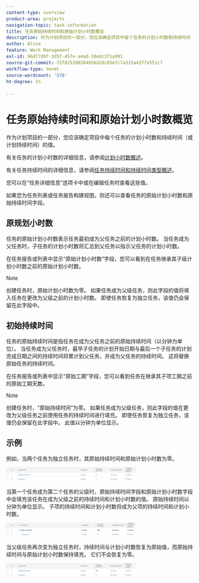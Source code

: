```yaml
---
content-type: overview
product-area: projects
navigation-topic: task-information
title: 任务原始持续时间和原始计划小时数概览
description: 作为计划项目的一部分，您应该确定项目中每个任务的计划小时数和持续时间（或计划持续时间）的值。
author: Alina
feature: Work Management
exl-id: 96d77d9f-3d5f-457e-a4ad-10edc371a991
source-git-commit: f2f825280204b56d2dc85efc7a315a4377e551c7
workflow-type: tm+mt
source-wordcount: '578'
ht-degree: 1%

---
```


# 任务原始持续时间和原始计划小时数概览

作为计划项目的一部分，您应该确定项目中每个任务的计划小时数和持续时间（或计划持续时间）的值。

有关任务的计划小时数的详细信息，请参阅[计划小时数概述](../../../manage-work/tasks/task-information/planned-hours.md)。

有关任务持续时间的详细信息，请参阅[任务持续时间和持续时间类型概述](../../../manage-work/tasks/taskdurtn/task-duration-and-duration-type.md)。

您可以在“任务详细信息”选项卡中或在编辑任务时查看这些值。

如果您为任务列表或任务报告构建视图，则还可以查看任务的原始计划小时数和原始持续时间字段。

## 原规划小时数

任务的原始计划小时数表示任务最初成为父任务之前的计划小时数。 当任务成为父任务时，子任务的计划小时数将汇总到父任务以指示父任务的计划小时数。

在任务报告或列表中显示“原始计划小时数”字段，您可以看到在任务继承其子级计划小时数之前的原始计划小时数。

>[!NOTE]
>
>创建任务时，原始计划小时数为零。 如果任务成为父级任务，则此字段的值将填入任务在更改为父级之前的计划小时数。 即使任务恢复为独立任务，该值仍会保留在此字段中。

## 初始持续时间

任务的原始持续时间是指任务在成为父任务之前的原始持续时间（以分钟为单位）。 当任务成为父任务时，最早子任务的计划开始日期与最后一个子任务的计划完成日期之间的持续时间将累计到父任务，并成为父任务的持续时间。 这将替换原始任务的持续时间。

在任务报告或列表中显示“原始工期”字段，您可以看到任务在继承其子项工期之前的原始工期天数。

>[!NOTE]
>
>创建任务时，“原始持续时间”为零。 如果任务成为父级任务，则此字段的值在更改为父级任务之前使用任务的持续时间进行填充。 即使任务恢复为独立任务，该值仍会保留在此字段中。 此值以分钟为单位显示。

## 示例

例如，当两个任务为独立任务时，其原始持续时间和原始计划小时数为零。

![original_planned_hours_and_duration_without_parent.png](assets/original-planned-hours-and-duration-without-parent-350x38.png)

当第一个任务成为第二个任务的父级时，原始持续时间字段和原始计划小时数字段中会填充该任务在成为父级之前的持续时间和计划小时数的值。 原始持续时间以分钟为单位显示。 子项的持续时间和计划小时数将成为父项的持续时间和计划小时数。

![original_and_planned_hours_with_a_parent_task.png](assets/original-and-planned-hours-with-a-parent-task-350x38.png)

当父级任务再次变为独立任务时，持续时间与计划小时数恢复为原始值，而原始持续时间与原始计划小时数保持填充。 它们不会恢复为零。

![original_duration_and_planned_hours_after_reversal_of_a_parent.png](assets/original-duration-and-planned-hours-after-reversal-of-a-parent-350x39.png)
